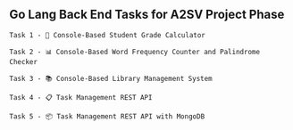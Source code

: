 ## Go Lang Back End Tasks for A2SV Project Phase

`Task 1 - 🧮 Console-Based Student Grade Calculator`

`Task 2 - 📊 Console-Based Word Frequency Counter and Palindrome Checker`

`Task 3 - 📚 Console-Based Library Management System`

`Task 4 - 📋 Task Management REST API`

`Task 5 - 📦 Task Management REST API with MongoDB`
